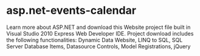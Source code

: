 asp.net-events-calendar
=======================

Learn more about ASP.NET and download this Website project file built in Visual Studio 2010 Express Web Developer IDE. Project download includes the following functionalities: Dynamic Data Website, LINQ to SQL, SQL Server Database Items, Datasource Controls, Model Registrations, jQuery